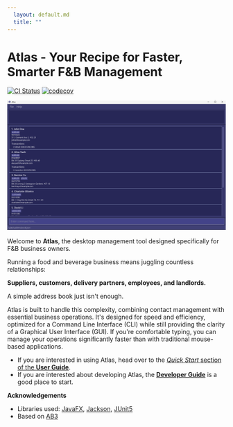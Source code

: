 ```yaml
---
  layout: default.md
  title: ""
---
```


# Atlas - Your Recipe for Faster, Smarter F&B Management

[![CI Status](https://github.com/se-edu/addressbook-level3/workflows/Java%20CI/badge.svg)](https://github.com/se-edu/addressbook-level3/actions)
[![codecov](https://codecov.io/gh/se-edu/addressbook-level3/branch/master/graph/badge.svg)](https://codecov.io/gh/se-edu/addressbook-level3)

![Ui](images/atlasui.png)

Welcome to **Atlas**, the desktop management tool designed specifically for F&B business owners.

Running a food and beverage business means juggling countless relationships: 

**Suppliers, customers, delivery partners, employees, and landlords.**

A simple address book just isn't enough.

Atlas is built to handle this complexity, combining contact management with essential business operations. 
It's designed for speed and efficiency, optimized for a Command Line Interface (CLI) while still providing the clarity of a Graphical User Interface (GUI).
If you're comfortable typing, you can manage your operations significantly faster than with traditional mouse-based applications.

* If you are interested in using Atlas, head over to the [_Quick Start_ section of the **User Guide**](UserGuide.html#quick-start).
* If you are interested about developing Atlas, the [**Developer Guide**](DeveloperGuide.html) is a good place to start.


**Acknowledgements**

* Libraries used: [JavaFX](https://openjfx.io/), [Jackson](https://github.com/FasterXML/jackson), [JUnit5](https://github.com/junit-team/junit5)
* Based on [AB3](https://se-education.org/addressbook-level3/)
